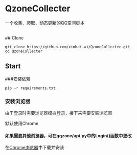 # QzoneCollecter

<p align="center"> 


一个收集、爬取、动态更新的QQ空间脚本
<p>


<br>
## Clone 

```
git clone https://github.com/xinhai-ai/QzoneCollecter.git
cd QzoneCollecter
```
## Start

###安装依赖
```
pip -r requirements.txt
```

### 安装浏览器

由于登录时需要浏览器模拟登录，接下来需要安装浏览器

默认使用Chrome

#### 如果需要其他浏览器，可在qqzone/api.py中的Login()函数中更改

 在[Chrome浏览器](https://www.google.com/chrome/ "chrome浏览器")中下载并安装
 
